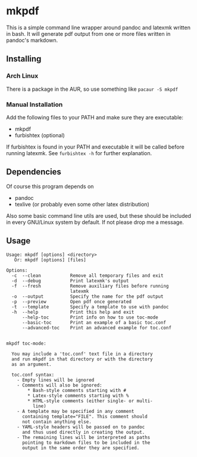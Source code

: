 # mkpdf

This is a simple command line wrapper around pandoc and latexmk
written in bash. It will generate pdf output from one or more files
written in pandoc's markdown.


## Installing

### Arch Linux

There is a package in the AUR, so use something like ``pacaur -S mkpdf``

### Manual Installation

Add the following files to your PATH and make sure they are executable:

- mkpdf
- furbishtex (optional)

If furbishtex is found in your PATH and executable it will be called
before running latexmk. See ``furbishtex -h`` for further explanation.

## Dependencies

Of course this program depends on

- pandoc
- texlive (or probably even some other latex distribution)

Also some basic command line utils are used, but these should be included
in every GNU/Linux system by default. If not please drop me a message.

## Usage

```
Usage: mkpdf [options] <directory>
   Or: mkpdf [options] [files]

Options:
  -c  --clean           Remove all temporary files and exit
  -d  --debug           Print latexmk's output
  -f  --fresh           Remove auxiliary files before running
                        latexmk
  -o  --output          Specify the name for the pdf output
  -p  --preview         Open pdf once generated
  -t  --template        Specify a template to use with pandoc
  -h  --help            Print this help and exit
      --help-toc        Print info on how to use toc-mode
      --basic-toc       Print an example of a basic toc.conf
      --advanced-toc    Print an advanced example for toc.conf


mkpdf toc-mode:

  You may include a 'toc.conf' text file in a directory
  and run mkpdf in that directory or with the directory
  as an argument.

  toc.conf syntax:
    - Empty lines will be ignored
    - Comments will also be ignored:
        * Bash-style comments starting with #
        * Latex-style comments starting with %
        * HTML-style comments (either single- or multi-
          line)
    - A template may be specified in any comment
      containing template="FILE". This comment should
      not contain anything else.
    - YAML-style headers will be passed on to pandoc
      and thus used directly in creating the output.
    - The remaining lines will be interpreted as paths
      pointing to markdown files to be included in the
      output in the same order they are specified.
```
